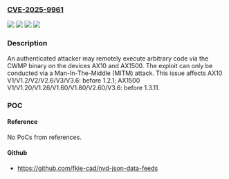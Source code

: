 ### [CVE-2025-9961](https://cve.mitre.org/cgi-bin/cvename.cgi?name=CVE-2025-9961)
![](https://img.shields.io/static/v1?label=Product&message=AX10%20V1%2FV1.2%2FV2%2FV2.6%2FV3%2FV3.6&color=blue)
![](https://img.shields.io/static/v1?label=Product&message=AX1500%20V1%2FV1.20%2FV1.26%2FV1.60%2FV1.80%2FV2.60%2FV3.6&color=blue)
![](https://img.shields.io/static/v1?label=Version&message=0%20&color=brightgreen)
![](https://img.shields.io/static/v1?label=Vulnerability&message=CWE-120%20Buffer%20Copy%20without%20Checking%20Size%20of%20Input%20('Classic%20Buffer%20Overflow')&color=brightgreen)

### Description

An authenticated attacker may remotely execute arbitrary code via the CWMP binary on the devices AX10 and AX1500. The exploit can only be conducted via a Man-In-The-Middle (MITM) attack. This issue affects AX10 V1/V1.2/V2/V2.6/V3/V3.6: before 1.2.1; AX1500 V1/V1.20/V1.26/V1.60/V1.80/V2.60/V3.6: before 1.3.11.

### POC

#### Reference
No PoCs from references.

#### Github
- https://github.com/fkie-cad/nvd-json-data-feeds

